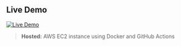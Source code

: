 ## Live Demo

[![Live Demo](https://img.shields.io/badge/Live%20Demo-CLICK%20HERE-blue)](https://43.204.216.68:5000/)
> **Hosted:** AWS EC2 instance using Docker and GitHub Actions    